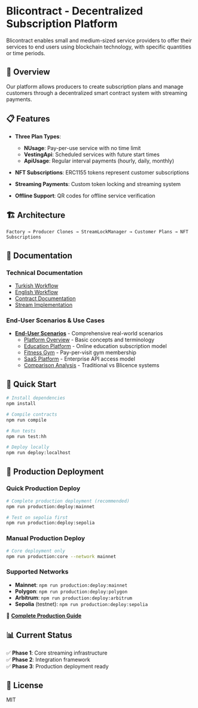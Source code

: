 # Blicontract - Decentralized Subscription Platform

Blicontract enables small and medium-sized service providers to offer their services to end users using blockchain technology, with specific quantities or time periods.

## 🎯 Overview

Our platform allows producers to create subscription plans and manage customers through a decentralized smart contract system with streaming payments.

## 📋 Features

- **Three Plan Types**: 
  - **NUsage**: Pay-per-use service with no time limit
  - **VestingApi**: Scheduled services with future start times
  - **ApiUsage**: Regular interval payments (hourly, daily, monthly)

- **NFT Subscriptions**: ERC1155 tokens represent customer subscriptions
- **Streaming Payments**: Custom token locking and streaming system
- **Offline Support**: QR codes for offline service verification

## 🏗️ Architecture

```
Factory → Producer Clones → StreamLockManager → Customer Plans → NFT Subscriptions
```

## 📖 Documentation

### Technical Documentation
- [Turkish Workflow](doc/akis.md)
- [English Workflow](doc/workflow.md)
- [Contract Documentation](doc/contract/)
- [Stream Implementation](STREAM_IMPLEMENTATION.md)

### End-User Scenarios & Use Cases
- **[End-User Scenarios](end-user-scenarios/)** - Comprehensive real-world scenarios
  - [Platform Overview](end-user-scenarios/00-GENEL-BAKIS.md) - Basic concepts and terminology
  - [Education Platform](end-user-scenarios/01-EGITIM-PLATFORMU-SENARYOSU.md) - Online education subscription model
  - [Fitness Gym](end-user-scenarios/02-SPOR-SALONU-SENARYOSU.md) - Pay-per-visit gym membership
  - [SaaS Platform](end-user-scenarios/03-SAAS-PLATFORMU-SENARYOSU.md) - Enterprise API access model
  - [Comparison Analysis](end-user-scenarios/04-KARSILASTIRMA-VE-AVANTAJLAR.md) - Traditional vs Blicence systems

## 🚀 Quick Start

```bash
# Install dependencies
npm install

# Compile contracts
npm run compile

# Run tests
npm run test:hh

# Deploy locally
npm run deploy:localhost
```

## 🌟 Production Deployment

### Quick Production Deploy
```bash
# Complete production deployment (recommended)
npm run production:deploy:mainnet

# Test on sepolia first
npm run production:deploy:sepolia
```

### Manual Production Deploy
```bash
# Core deployment only
npm run production:core --network mainnet
```

### Supported Networks
- **Mainnet**: `npm run production:deploy:mainnet`
- **Polygon**: `npm run production:deploy:polygon`
- **Arbitrum**: `npm run production:deploy:arbitrum`
- **Sepolia** (testnet): `npm run production:deploy:sepolia`

📖 **[Complete Production Guide](PRODUCTION_DEPLOYMENT_GUIDE.md)**

## 📊 Current Status

✅ **Phase 1**: Core streaming infrastructure  
✅ **Phase 2**: Integration framework  
✅ **Phase 3**: Production deployment ready

## 📄 License

MIT

